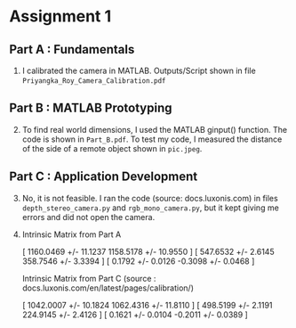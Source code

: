 # Assignment 1 

## Part A : Fundamentals
1) I calibrated the camera in MATLAB. Outputs/Script shown in file `Priyangka_Roy_Camera_Calibration.pdf`

## Part B : MATLAB Prototyping 
2) To find real world dimensions, I used the MATLAB ginput() function. The code is shown in `Part_B.pdf`. 
To test my code, I measured the distance of the side of a remote object shown in `pic.jpeg`. 

## Part C : Application Development
3) No, it is not feasible. I ran the code (source: docs.luxonis.com) in files `depth_stereo_camera.py` and `rgb_mono_camera.py`, but it kept giving me errors and did not open the camera. 

4) Intrinsic Matrix from Part A 

   [ 1160.0469 +/- 11.1237    1158.5178 +/- 10.9550 ]
   [  547.6532 +/- 2.6145      358.7546 +/- 3.3394  ]
   [  0.1792 +/- 0.0126       -0.3098 +/- 0.0468  ]
   
   Intrinsic Matrix from Part C (source : docs.luxonis.com/en/latest/pages/calibration/) 
   
   [ 1042.0007 +/- 10.1824    1062.4316 +/- 11.8110 ]
   [  498.5199 +/- 2.1191      224.9145 +/- 2.4126  ]
   [  0.1621 +/- 0.0104       -0.2011 +/- 0.0389  ]
   






